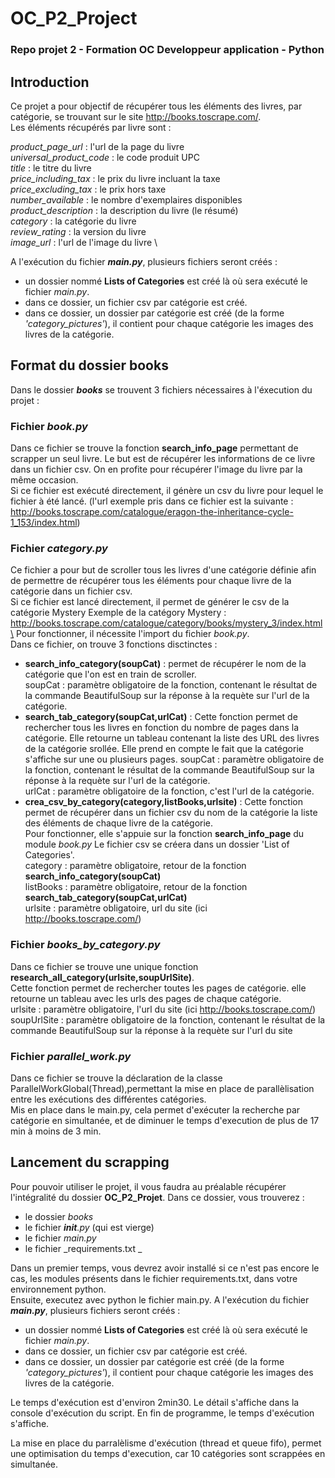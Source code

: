 # OC_P2_Project
### Repo projet 2 - Formation OC Developpeur application - Python
## Introduction

Ce projet a pour objectif de récupérer tous les éléments des livres, par catégorie, se 
trouvant sur le site http://books.toscrape.com/. \
Les éléments récupérés par livre sont :

_product_page_url_ : l'url de la page du livre\
_universal_product_code_ : le code produit UPC\
_title_ : le titre du livre\
_price_including_tax_ : le prix du livre incluant la taxe \
_price_excluding_tax_ : le prix hors taxe \
_number_available_ : le nombre d'exemplaires disponibles \
_product_description_ : la description du livre (le résumé) \
_category_ : la catégorie du livre \
_review_rating_ : la version du livre \
_image_url_ : l'url de l'image du livre \

A l'exécution du fichier _**main.py**_, plusieurs fichiers seront créés :
- un dossier nommé **Lists of Categories** est créé là où sera exécuté le fichier _main.py_.
- dans ce dossier, un fichier csv par catégorie est créé.
- dans ce dossier, un dossier par catégorie est créé (de la forme _'category_pictures'_),
  il contient pour chaque catégorie les images des livres de la catégorie.

## Format du dossier books

Dans le dossier **_books_** se trouvent 3 fichiers nécessaires à l'éxecution du projet : 

### Fichier _book.py_
Dans ce fichier se trouve la fonction **search_info_page** permettant de scrapper un seul livre.
Le but est de récupérer les informations de ce livre dans un fichier csv.
On en profite pour récupérer l'image du livre par la même occasion.\
Si ce fichier est exécuté directement, il génère un csv du livre pour lequel le fichier 
à été lancé. (l'url exemple pris dans ce fichier est la suivante : 
http://books.toscrape.com/catalogue/eragon-the-inheritance-cycle-1_153/index.html)
### Fichier _category.py_
Ce fichier a pour but de scroller tous les livres d'une catégorie définie
afin de permettre de récupérer tous les éléments pour chaque livre de la
catégorie dans un fichier csv. \
Si ce fichier est lancé directement, il permet de générer le csv de la catégorie Mystery
Exemple de la catégory Mystery : 
http://books.toscrape.com/catalogue/category/books/mystery_3/index.html\
Pour fonctionner, il nécessite l'import du fichier _book.py_. \
Dans ce fichier, on trouve 3 fonctions disctinctes : 
- **search_info_category(soupCat)** : permet de récupérer le nom de la catégorie que
    l'on est en train de scroller. \
  soupCat : paramètre obligatoire de la fonction, contenant le résultat de la commande BeautifulSoup sur la réponse à la
  requète sur l'url de la catégorie.
- **search_tab_category(soupCat,urlCat)** : Cette fonction permet de rechercher tous les livres en fonction du nombre de
  pages dans la catégorie. 
  Elle retourne un tableau contenant la liste des URL des livres de la catégorie srollée. 
  Elle prend en compte le fait que la catégorie s'affiche sur une ou plusieurs pages.
  soupCat : paramètre obligatoire de la fonction, contenant le résultat de la commande BeautifulSoup sur la réponse à la 
  requète sur l'url de la catégorie.\
  urlCat : paramètre obligatoire de la fonction, c'est l'url de la catégorie.
- **crea_csv_by_category(category,listBooks,urlsite)** : Cette fonction permet de récupérer dans un fichier csv du nom 
  de la catégorie la liste des éléments de chaque livre de la catégorie.\
    Pour fonctionner, elle s'appuie sur la fonction **search_info_page** du module _book.py_
    Le fichier csv se créera dans un dossier 'List of Categories'. \
  category : paramètre obligatoire, retour de la fonction **search_info_category(soupCat)** \
  listBooks : paramètre obligatoire, retour de la fonction **search_tab_category(soupCat,urlCat)** \
  urlsite : paramètre obligatoire, url du site (ici http://books.toscrape.com/)
### Fichier _books_by_category.py_

Dans ce fichier se trouve une unique fonction **research_all_category(urlsite,soupUrlSite)**.\
Cette fonction permet de rechercher toutes les pages de catégorie. elle retourne un tableau avec les urls des pages de 
chaque catégorie.\
urlsite : paramètre obligatoire, l'url du site (ici http://books.toscrape.com/) \
soupUrlSite : paramètre obligatoire de la fonction, contenant le résultat de la commande BeautifulSoup sur la réponse à la
  requète sur l'url du site

### Fichier _parallel_work.py_
Dans ce fichier se trouve la déclaration de la classe ParallelWorkGlobal(Thread),permettant la mise en place de 
parallèlisation entre les exécutions des différentes catégories. \
Mis en place dans le main.py, cela permet d'exécuter la recherche par catégorie en simultanée, et de diminuer le temps 
d'execution de plus de 17 min à moins de 3 min.
## Lancement du scrapping

Pour pouvoir utiliser le projet, il vous faudra au préalable récupérer l'intégralité du dossier 
**OC_P2_Projet**. Dans ce dossier, vous trouverez : 
- le dossier _books_
- le fichier ___init__.py_ (qui est vierge)
- le fichier _main.py_
- le fichier _requirements.txt _

Dans un premier temps, vous devrez avoir installé si ce n'est pas encore le cas, les modules présents dans le fichier
requirements.txt, dans votre environnement python. \
Ensuite, executez avec python le fichier main.py. A l'exécution du fichier _**main.py**_, plusieurs fichiers seront créés :
- un dossier nommé **Lists of Categories** est créé là où sera exécuté le fichier _main.py_.
- dans ce dossier, un fichier csv par catégorie est créé.
- dans ce dossier, un dossier par catégorie est créé (de la forme _'category_pictures'_),
  il contient pour chaque catégorie les images des livres de la catégorie.
  
Le temps d'exécution est d'environ 2min30. Le détail s'affiche dans la console d'exécution du script. En fin de 
programme, le temps d'exécution s'affiche.

La mise en place du parralèlisme d'exécution (thread et queue fifo), permet une optimisation du temps d'execution, 
car 10 catégories sont scrappées en simultanée.

